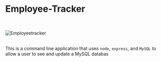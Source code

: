 # Employee-Tracker
<br />


![Employeetracker](https://user-images.githubusercontent.com/62285850/98898461-a5f15000-24e8-11eb-8692-c30f08dada4a.gif)

<br />
This is a command line application that uses <code>node</code>, <code>express</code>, and <code>MySQL</code> to allow a user to see and update a MySQL databas
